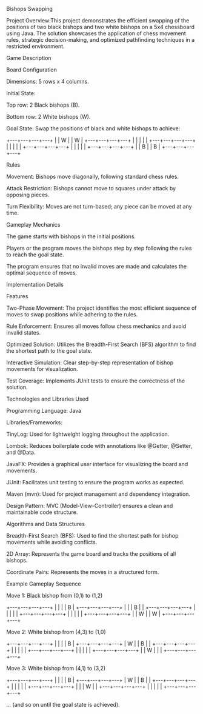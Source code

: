 Bishops Swapping

Project Overview:This project demonstrates the efficient swapping of the positions of two black bishops and two white bishops on a 5x4 chessboard using Java. The solution showcases the application of chess movement rules, strategic decision-making, and optimized pathfinding techniques in a restricted environment.

Game Description

Board Configuration

Dimensions: 5 rows x 4 columns.

Initial State:

Top row: 2 Black bishops (B).

Bottom row: 2 White bishops (W).

Goal State: Swap the positions of black and white bishops to achieve:

+---+---+---+---+
|   | W |   | W |
+---+---+---+---+
|   |   |   |   |
+---+---+---+---+
|   |   |   |   |
+---+---+---+---+
|   |   |   |   |
+---+---+---+---+
|   | B |   | B |
+---+---+---+---+

Rules

Movement: Bishops move diagonally, following standard chess rules.

Attack Restriction: Bishops cannot move to squares under attack by opposing pieces.

Turn Flexibility: Moves are not turn-based; any piece can be moved at any time.

Gameplay Mechanics

The game starts with bishops in the initial positions.

Players or the program moves the bishops step by step following the rules to reach the goal state.

The program ensures that no invalid moves are made and calculates the optimal sequence of moves.

Implementation Details

Features

Two-Phase Movement: The project identifies the most efficient sequence of moves to swap positions while adhering to the rules.

Rule Enforcement: Ensures all moves follow chess mechanics and avoid invalid states.

Optimized Solution: Utilizes the Breadth-First Search (BFS) algorithm to find the shortest path to the goal state.

Interactive Simulation: Clear step-by-step representation of bishop movements for visualization.

Test Coverage: Implements JUnit tests to ensure the correctness of the solution.

Technologies and Libraries Used

Programming Language: Java

Libraries/Frameworks:

TinyLog: Used for lightweight logging throughout the application.

Lombok: Reduces boilerplate code with annotations like @Getter, @Setter, and @Data.

JavaFX: Provides a graphical user interface for visualizing the board and movements.

JUnit: Facilitates unit testing to ensure the program works as expected.

Maven (mvn): Used for project management and dependency integration.

Design Pattern: MVC (Model-View-Controller) ensures a clean and maintainable code structure.

Algorithms and Data Structures

Breadth-First Search (BFS): Used to find the shortest path for bishop movements while avoiding conflicts.

2D Array: Represents the game board and tracks the positions of all bishops.

Coordinate Pairs: Represents the moves in a structured form.

Example Gameplay Sequence

Move 1: Black bishop from (0,1) to (1,2)

+---+---+---+---+
|   |   |   | B |
+---+---+---+---+
|   |   | B |   |
+---+---+---+---+
|   |   |   |   |
+---+---+---+---+
|   |   |   |   |
+---+---+---+---+
|   | W |   | W |
+---+---+---+---+

Move 2: White bishop from (4,3) to (1,0)

+---+---+---+---+
|   |   |   | B |
+---+---+---+---+
| W |   | B |   |
+---+---+---+---+
|   |   |   |   |
+---+---+---+---+
|   |   |   |   |
+---+---+---+---+
|   | W |   |   |
+---+---+---+---+

Move 3: White bishop from (4,1) to (3,2)

+---+---+---+---+
|   |   |   | B |
+---+---+---+---+
| W |   | B |   |
+---+---+---+---+
|   |   |   |   |
+---+---+---+---+
|   |   | W |   |
+---+---+---+---+
|   |   |   |   |
+---+---+---+---+

... (and so on until the goal state is achieved).
